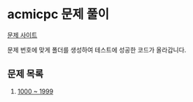 # acmicpc 문제 풀이

[문제 사이트](https://www.acmicpc.net/)

문제 번호에 맞게 폴더를 생성하여 테스트에 성공한 코드가 올라갑니다.

## 문제 목록

1. [1000 ~ 1999](/acmicpc/ProblemSet/ProblemSet01.md)